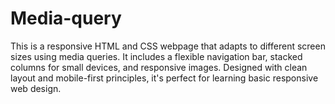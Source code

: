 # Media-query
This is a responsive HTML and CSS webpage that adapts to different screen sizes using media queries. It includes a flexible navigation bar, stacked columns for small devices, and responsive images. Designed with clean layout and mobile-first principles, it's perfect for learning basic responsive web design.
